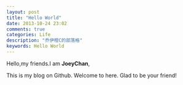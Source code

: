 ```yaml
---
layout: post
title: "Hello World"
date: 2013-10-24 23:02
comments: true
categories: Life
description: "乔伊橙C的部落格"
keywords: Hello World
---
```

Hello,my friends.I am **JoeyChan**,

This is my blog on Github. Welcome to here. Glad to be your friend!
